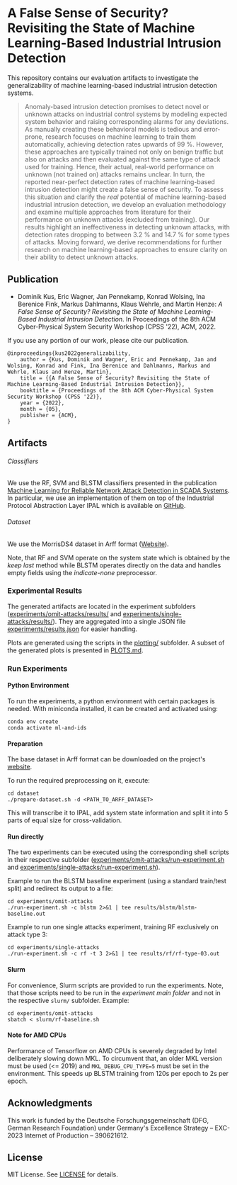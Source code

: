 # A False Sense of Security? Revisiting the State of Machine Learning-Based Industrial Intrusion Detection

This repository contains our evaluation artifacts to investigate the generalizability of machine learning-based industrial intrusion detection systems.

> Anomaly-based intrusion detection promises to detect novel or unknown attacks on industrial control systems by modeling expected system behavior and raising corresponding alarms for any deviations. As manually creating these behavioral models is tedious and error-prone, research focuses on machine learning to train them automatically, achieving detection rates upwards of 99 %. However, these approaches are typically trained not only on benign traffic but also on attacks and then evaluated against the same type of attack used for training. Hence, their actual, real-world performance on unknown (not trained on) attacks remains unclear. In turn, the reported near-perfect detection rates of machine learning-based intrusion detection might create a false sense of security. To assess this situation and clarify the _real_ potential of machine learning-based industrial intrusion detection, we develop an evaluation methodology and examine multiple approaches from literature for their performance on unknown attacks (excluded from training). Our results highlight an ineffectiveness in detecting unknown attacks, with detection rates dropping to between 3.2 % and 14.7 % for some types of attacks. Moving forward, we derive recommendations for further research on machine learning-based approaches to ensure clarity on their ability to detect unknown attacks.

## Publication

- Dominik Kus, Eric Wagner, Jan Pennekamp, Konrad Wolsing, Ina Berenice Fink, Markus Dahlmanns, Klaus Wehrle, and Martin Henze: _A False Sense of Security? Revisiting the State of Machine Learning-Based Industrial Intrusion Detection_. In Proceedings of the 8th ACM Cyber-Physical System Security Workshop (CPSS '22), ACM, 2022.

If you use any portion of our work, please cite our publication.

```
@inproceedings{kus2022generalizability,
    author = {Kus, Dominik and Wagner, Eric and Pennekamp, Jan and Wolsing, Konrad and Fink, Ina Berenice and Dahlmanns, Markus and Wehrle, Klaus and Henze, Martin},
    title = {{A False Sense of Security? Revisiting the State of Machine Learning-Based Industrial Intrusion Detection}},
    booktitle = {Proceedings of the 8th ACM Cyber-Physical System Security Workshop (CPSS '22)},
    year = {2022},
    month = {05},
    publisher = {ACM},
}
```

## Artifacts

###### Classifiers

We use the RF, SVM and BLSTM classifiers presented in the publication [Machine Learning for Reliable Network Attack Detection in SCADA Systems](https://doi.org/10.1109/TrustCom/BigDataSE.2018.00094).
In particular, we use an implementation of them on top of the Industrial Protocol Abstraction Layer IPAL which is available on [GitHub](https://github.com/fkie-cad/ipal_ids_framework).

###### Dataset

We use the MorrisDS4 dataset in Arff format ([Website](https://sites.google.com/a/uah.edu/tommy-morris-uah/ics-data-sets)).

Note, that RF and SVM operate on the system state which is obtained by the _keep last_ method while BLSTM operates directly on the data and handles empty fields using the _indicate-none_ preprocessor.

### Experimental Results

The generated artifacts are located in the experiment subfolders ([experiments/omit-attacks/results/](experiments/omit-attacks/results/) and [experiments/single-attacks/results/](experiments/single-attacks/results/)).
They are aggregated into a single JSON file [experiments/results.json](experiments/results.json) for easier handling.

Plots are generated using the scripts in the [plotting/](plotting/) subfolder.
A subset of the generated plots is presented in [PLOTS.md](PLOTS.md).

### Run Experiments

#### Python Environment

To run the experiments, a python environment with certain packages is needed.
With miniconda installed, it can be created and activated using:

```
conda env create
conda activate ml-and-ids
```

#### Preparation

The base dataset in Arff format can be downloaded on the project's [website](https://sites.google.com/a/uah.edu/tommy-morris-uah/ics-data-sets).

To run the required preprocessing on it, execute:

```
cd dataset
./prepare-dataset.sh -d <PATH_TO_ARFF_DATASET>
```

This will transcribe it to IPAL, add system state information and split it into 5 parts of equal size for cross-validation.

#### Run directly

The two experiments can be executed using the corresponding shell scripts in their respective subfolder ([experiments/omit-attacks/run-experiment.sh](experiments/omit-attacks/run-experiment.sh) and [experiments/single-attacks/run-experiment.sh](experiments/single-attacks/run-experiment.sh)).

Example to run the BLSTM baseline experiment (using a standard train/test split) and redirect its output to a file:

```
cd experiments/omit-attacks
./run-experiment.sh -c blstm 2>&1 | tee results/blstm/blstm-baseline.out
```

Example to run one single attacks experiment, training RF exclusively on attack type 3:

```
cd experiments/single-attacks
./run-experiment.sh -c rf -t 3 2>&1 | tee results/rf/rf-type-03.out
```

#### Slurm

For convenience, Slurm scripts are provided to run the experiments.
Note, that those scripts need to be run in the _experiment main folder_ and not in the respective `slurm/` subfolder.
Example:

```
cd experiments/omit-attacks
sbatch < slurm/rf-baseline.sh
```

#### Note for AMD CPUs

Performance of Tensorflow on AMD CPUs is severely degraded by Intel deliberately slowing down MKL.
To circumvent that, an older MKL version must be used (<= 2019) and `MKL_DEBUG_CPU_TYPE=5` must be set in the environment.
This speeds up BLSTM training from 120s per epoch to 2s per epoch.

## Acknowledgments

This work is funded by the Deutsche Forschungsgemeinschaft (DFG, German Research Foundation) under Germany's Excellence Strategy – EXC-2023 Internet of Production – 390621612.

## License

MIT License.
See [LICENSE](LICENSE) for details.
